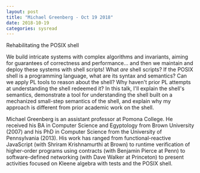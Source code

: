 ```yaml
---
layout: post
title: "Michael Greenberg - Oct 19 2018"
date: 2018-10-19
categories: sysread
---
```


Rehabilitating the POSIX shell

We build intricate systems with complex algorithms and invariants,
aiming for guarantees of correctness and performance... and then we
maintain and deploy these systems with shell scripts! What *are* shell
scripts? If the POSIX shell is a programming language, what are its
syntax and semantics? Can we apply PL tools to reason about the shell?
Why haven't prior PL attempts at understanding the shell redeemed it?
In this talk, I'll explain the shell's semantics, demonstrate a tool
for understanding the shell built on a mechanized small-step semantics
of the shell, and explain why my approach is different from prior
academic work on the shell.

Michael Greenberg is an assistant professor at Pomona College. He
received his BA in Computer Science and Egyptology from Brown
University (2007) and his PhD in Computer Science from the University
of Pennsylvania (2013). His work has ranged from functional-reactive
JavaScript (with Shriram Krishnamurthi at Brown) to runtime
verification of higher-order programs using contracts (with Benjamin
Pierce at Penn) to software-defined networking (with Dave Walker at
Princeton) to present activities focused on Kleene algebra with tests
and the POSIX shell.
